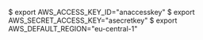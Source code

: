 $ export AWS_ACCESS_KEY_ID="anaccesskey"
$ export AWS_SECRET_ACCESS_KEY="asecretkey"
$ export AWS_DEFAULT_REGION="eu-central-1"